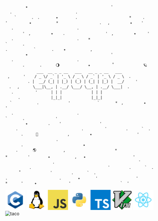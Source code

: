 ```
         ✦                                     '
  .　　　　　　　　　　　　　　　　　.
    `　　　　.　.      ⠀✦ 　     .                       *     .
'　        ✦ 　　　　　　*　　　　　　　　　　　. 　,         ✦    '
　 .　　　　　　　　　　　　　　　　　.
      　'　,         ✦ 　　.　          　 　  '　,         ✦     '
　 .　　　　　　　　　　　　　　　　　.    ☀️
`　　　　.　
.　　　　　　　`       . 　　✦⠀　   　　　,
         ✦                                     '
　 .　　　　　　　　　　　　　　　　　.
 　　　　.　　　　.　　　⠀🌖           　✦ 　       ˚             🪐
              ___  __ _ _ __   ___   __ _ _ __   ___
 ,      '    / _ \/ _` | '_ \ / _ \ / _` | '_ \ / _ \  .  
          . |  __/ (_| | |_) | (_) | (_| | |_) |  __/     '
　. 　,      \___|\__, | .__/ \___/ \__, | .__/ \___|  .      
 　. 　       '      | | |             | | |
    　. 　           |_|_|             |_|_|
  `           .             '            `       *　,         ✦       '
　 .　　　　　　　　　　　　　　　　　.
`　　　　.　            '
         ✦         .    '                 '
　   .　　　　　　　　　　　　　　　　　.        　ﾟ　　　　　.      `  .
  　　　.　    🚀             ,         ✦                    '
　 　　　　　　　　　　　　.                
  　　　.　                         ✦
　   .⠀　　  🌎⠀‍ ⠀‍⠀‍⠀‍⠀‍⠀‍⠀‍⠀‍⠀,                      *
*         '        ✦⠀　   　　　,   ✦                     '
　　                　.                                    　ﾟ
    　　　　.　                               　ﾟ　　　　　.      `  .
　　 　˚　　　　　　　　ﾟ　　　　　.      `  .
.                       . 　　   ✦⠀　    '                 '
*      '     ✦⠀             '                      `  '
```

<p align="left">
  <img src="https://raw.githubusercontent.com/github/explore/f3e22f0dca2be955676bc70d6214b95b13354ee8/topics/c/c.png" alt="c" width="64" height="64"/>
  <img src="https://raw.githubusercontent.com/github/explore/80688e429a7d4ef2fca1e82350fe8e3517d3494d/topics/linux/linux.png" class="rounded mr-3" width="64" height="64" alt="linux">
  <img src="https://raw.githubusercontent.com/github/explore/80688e429a7d4ef2fca1e82350fe8e3517d3494d/topics/javascript/javascript.png" alt="javascript" width="64" height="64"/>
  <img src="https://raw.githubusercontent.com/github/explore/80688e429a7d4ef2fca1e82350fe8e3517d3494d/topics/python/python.png" alt="python" width="64" height="64"/>
  <img src="https://raw.githubusercontent.com/github/explore/80688e429a7d4ef2fca1e82350fe8e3517d3494d/topics/typescript/typescript.png" alt="typescript" width="64" height="64"/>
  <img src="https://raw.githubusercontent.com/github/explore/80688e429a7d4ef2fca1e82350fe8e3517d3494d/topics/vim/vim.png" class="rounded mr-3" width="64" height="64" alt="vim">
  <img src="https://raw.githubusercontent.com/github/explore/80688e429a7d4ef2fca1e82350fe8e3517d3494d/topics/react/react.png" class="rounded mr-3" width="64" height="64" alt="react">
  <img src="https://eqpoqpe.github.io/projects/taco/images/taco-logo.png" class="rounded mr-3" width="64" alt="taco">
</p>

